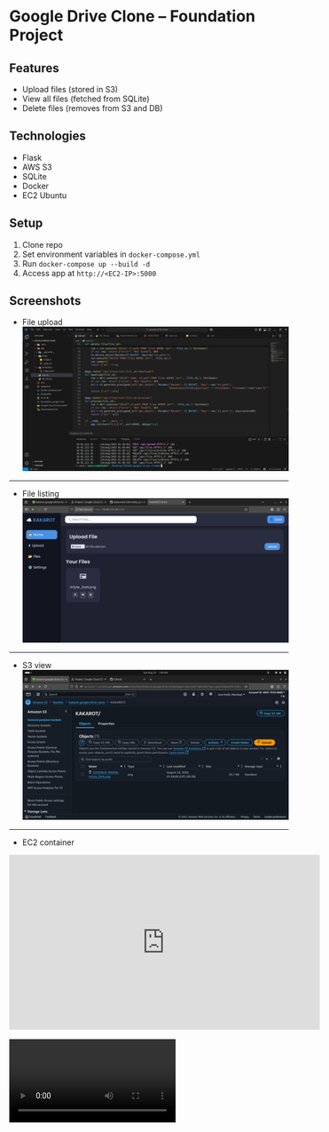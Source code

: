 # Google Drive Clone – Foundation Project

## Features
- Upload files (stored in S3)
- View all files (fetched from SQLite)
- Delete files (removes from S3 and DB)

## Technologies
- Flask
- AWS S3
- SQLite
- Docker
- EC2 Ubuntu

## Setup
1. Clone repo
2. Set environment variables in `docker-compose.yml`
3. Run `docker-compose up --build -d`
4. Access app at `http://<EC2-IP>:5000`

## Screenshots
- File upload
![](https://github.com/Raman7072/datamonk-internship_projects/blob/main/1_Foundation/google-drive-clone/GCC2.png)
---
- File listing
![](https://github.com/Raman7072/datamonk-internship_projects/blob/main/1_Foundation/google-drive-clone/GCC3.png)
---
- S3 view
![](https://github.com/Raman7072/datamonk-internship_projects/blob/main/1_Foundation/google-drive-clone/GCC1.png)
---
- EC2 container

<iframe width="560" height="315" 
  src="https://github.com/Raman7072/datamonk-internship_projects/blob/main/1_Foundation/google-drive-clone/    Google%20Cloud%20Clone.webm" 
  frameborder="0" allowfullscreen>
</iframe>

![](https://github.com/Raman7072/datamonk-internship_projects/blob/main/1_Foundation/google-drive-clone/Google%20Cloud%20Clone.webm)
